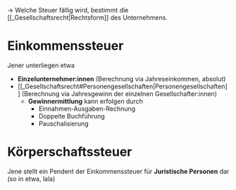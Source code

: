 
-> Welche Steuer fällig wird, bestimmt die [[_Gesellschaftsrecht|Rechtsform]] des Unternehmens.

# Einkommenssteuer

Jener unterliegen etwa 

- **Einzelunternehmer:innen** (Berechnung via Jahreseinkommen, absolut)
- [[_Gesellschaftsrecht#Personengesellschaften|Personengesellschaften]] (Berechnung via Jahresgewinn der einzelnen Gesellschafter:innen)
  - **Gewinnermittlung** kann erfolgen durch 
    - Einnahmen-Ausgaben-Rechnung
    - Doppelte Buchführung
    - Pauschalisierung

# Körperschaftssteuer

Jene stellt ein Pendent der Einkommenssteuer für **Juristische Personen** dar (so in etwa, lala)

